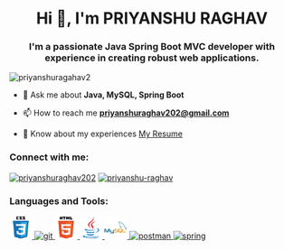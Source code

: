<h1 align="center">Hi 👋, I'm PRIYANSHU RAGHAV</h1>
<h3 align="center">I'm a passionate Java Spring Boot MVC developer with experience in creating robust web applications.</h3>

<p align="left"> <img src="https://komarev.com/ghpvc/?username=priyanshuragahav2&label=Profile%20views&color=0e75b6&style=flat" alt="priyanshuragahav2" /> </p>

- 💬 Ask me about **Java, MySQL, Spring Boot**

- 📫 How to reach me **priyanshuraghav202@gmail.com**

- 📄 Know about my experiences [My Resume](https://drive.google.com/file/d/1HW6u_MI3PEvyeWYqu6L8OKqKCAF24mL2/view?usp=sharing)

<h3 align="left">Connect with me:</h3>
<p align="left">
<a href="https://linkedin.com/in/priyanshuraghav202" target="blank"><img align="center" src="https://raw.githubusercontent.com/rahuldkjain/github-profile-readme-generator/master/src/images/icons/Social/linked-in-alt.svg" alt="priyanshuraghav202" height="30" width="40" /></a>
<a href="https://stackoverflow.com/users/priyanshu-raghav" target="blank"><img align="center" src="https://raw.githubusercontent.com/rahuldkjain/github-profile-readme-generator/master/src/images/icons/Social/stack-overflow.svg" alt="priyanshu-raghav" height="30" width="40" /></a>
</p>

<h3 align="left">Languages and Tools:</h3>
<p align="left"> <a href="https://www.w3schools.com/css/" target="_blank" rel="noreferrer"> <img src="https://raw.githubusercontent.com/devicons/devicon/master/icons/css3/css3-original-wordmark.svg" alt="css3" width="40" height="40"/> </a> <a href="https://git-scm.com/" target="_blank" rel="noreferrer"> <img src="https://www.vectorlogo.zone/logos/git-scm/git-scm-icon.svg" alt="git" width="40" height="40"/> </a> <a href="https://www.w3.org/html/" target="_blank" rel="noreferrer"> <img src="https://raw.githubusercontent.com/devicons/devicon/master/icons/html5/html5-original-wordmark.svg" alt="html5" width="40" height="40"/> </a> <a href="https://www.java.com" target="_blank" rel="noreferrer"> <img src="https://raw.githubusercontent.com/devicons/devicon/master/icons/java/java-original.svg" alt="java" width="40" height="40"/> </a> <a href="https://www.mysql.com/" target="_blank" rel="noreferrer"> <img src="https://raw.githubusercontent.com/devicons/devicon/master/icons/mysql/mysql-original-wordmark.svg" alt="mysql" width="40" height="40"/> </a> <a href="https://postman.com" target="_blank" rel="noreferrer"> <img src="https://www.vectorlogo.zone/logos/getpostman/getpostman-icon.svg" alt="postman" width="40" height="40"/> </a> <a href="https://spring.io/" target="_blank" rel="noreferrer"> <img src="https://www.vectorlogo.zone/logos/springio/springio-icon.svg" alt="spring" width="40" height="40"/> </a> </p>
